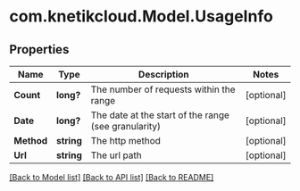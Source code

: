 # com.knetikcloud.Model.UsageInfo
## Properties

Name | Type | Description | Notes
------------ | ------------- | ------------- | -------------
**Count** | **long?** | The number of requests within the range | [optional] 
**Date** | **long?** | The date at the start of the range (see granularity) | [optional] 
**Method** | **string** | The http method | [optional] 
**Url** | **string** | The url path | [optional] 

[[Back to Model list]](../README.md#documentation-for-models) [[Back to API list]](../README.md#documentation-for-api-endpoints) [[Back to README]](../README.md)

